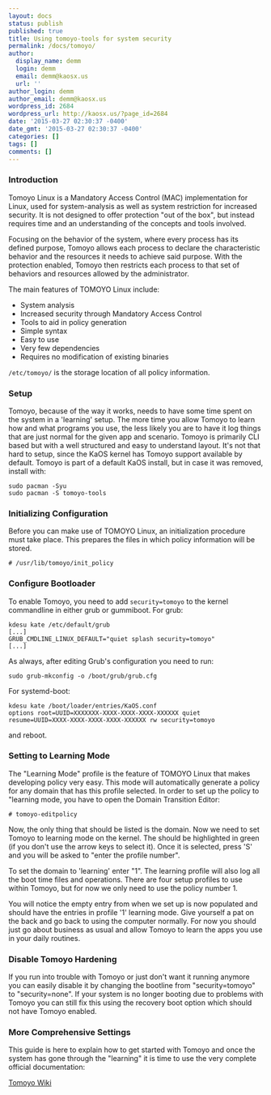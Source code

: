 ```yaml
---
layout: docs
status: publish
published: true
title: Using tomoyo-tools for system security
permalink: /docs/tomoyo/
author:
  display_name: demm
  login: demm
  email: demm@kaosx.us
  url: ''
author_login: demm
author_email: demm@kaosx.us
wordpress_id: 2684
wordpress_url: http://kaosx.us/?page_id=2684
date: '2015-03-27 02:30:37 -0400'
date_gmt: '2015-03-27 02:30:37 -0400'
categories: []
tags: []
comments: []
---
```

### Introduction

Tomoyo Linux is a Mandatory Access Control (MAC) implementation for Linux, used for system-analysis as well as system restriction for increased security.
It is not designed to offer protection "out of the box", but instead requires time and an understanding of the concepts and tools involved.

Focusing on the behavior of the system, where every process has its defined purpose, Tomoyo allows each process to declare the characteristic behavior and the resources it needs to achieve said purpose. With the protection enabled, Tomoyo then restricts each process to that set of behaviors and resources allowed by the administrator.

The main features of TOMOYO Linux include:

* System analysis
* Increased security through Mandatory Access Control
* Tools to aid in policy generation
* Simple syntax
* Easy to use
* Very few dependencies
* Requires no modification of existing binaries

`/etc/tomoyo/`
is the storage location of all policy information.

### Setup

Tomoyo, because of the way it works, needs to have some time spent on the system in a 'learning' setup. The more time you allow Tomoyo to learn how and what programs you use, the less likely you are to have it log things that are just normal for the given app and scenario. Tomoyo is primarily CLI based but with a well structured and easy to understand layout. It's not that hard to setup, since the KaOS kernel has Tomoyo support available by default. Tomoyo is part of a default KaOS install, but in case it was removed, install with:

```
sudo pacman -Syu
sudo pacman -S tomoyo-tools
```

### Initializing Configuration

Before you can make use of TOMOYO Linux, an initialization procedure must take place. This prepares the files in which policy information will be stored.

```
# /usr/lib/tomoyo/init_policy
```

### Configure Bootloader

To enable Tomoyo, you need to add `security=tomoyo` to the kernel commandline in either grub or gummiboot.
For grub:

```
kdesu kate /etc/default/grub
[...]
GRUB_CMDLINE_LINUX_DEFAULT="quiet splash security=tomoyo"
[...]
```

As always, after editing Grub's configuration you need to run:

```
sudo grub-mkconfig -o /boot/grub/grub.cfg
```

For systemd-boot:

```
kdesu kate /boot/loader/entries/KaOS.conf
options root=UUID=XXXXXXX-XXXX-XXXX-XXXX-XXXXXX quiet resume=UUID=XXXX-XXXX-XXXX-XXXX-XXXXXX rw security=tomoyo
```

and reboot.

### Setting to Learning Mode

The "Learning Mode" profile is the feature of TOMOYO Linux that makes developing policy very easy. This mode will automatically generate a policy for any domain that has this profile selected.
In order to set up the policy to "learning mode, you have to open the Domain Transition Editor:

```
# tomoyo-editpolicy
```

Now, the only thing that should be listed is the <kernel> domain. Now we need to set Tomoyo to learning mode on the kernel.
The <kernel> should be highlighted in green (if you don't use the arrow keys to select it). Once it is selected, press 'S' and you will be asked to "enter the profile number".

To set the <kernel> domain to 'learning' enter "1". The learning profile will also log all the boot time files and operations. There are four setup profiles to use within Tomoyo, but for now we only need to use the policy number 1.

You will notice the empty <kernel> entry from when we set up is now populated and should have the entries in profile '1' learning mode. Give yourself a pat on the back and go back to using the computer normally. For now you should just go about business as usual and allow Tomoyo to learn the apps you use in your daily routines.

### Disable Tomoyo Hardening

If you run into trouble with Tomoyo or just don't want it running anymore you can easily disable it by changing the bootline from "security=tomoyo" to "security=none". If your system is no longer booting due to problems with Tomoyo you can still fix this using the recovery boot option which should not have Tomoyo enabled.

### More Comprehensive Settings

This guide is here to explain how to get started with Tomoyo and once the system has gone through the "learning" it is time to use the very complete official documentation:

[Tomoyo Wiki](http://tomoyo.sourceforge.jp/2.5/)
